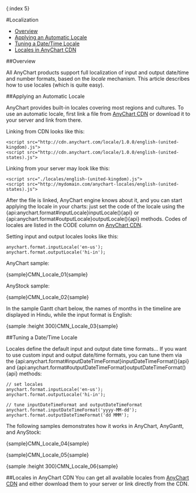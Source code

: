 {:index 5}

#Localization

* [Overview](#overview)
* [Applying an Automatic Locale](#applying_an_automatic_locale)
* [Tuning a Date/Time Locale](#tuning_a_date_time_locale)
* [Locales in AnyChart CDN](#locales_in_anychart_cdn)

##Overview

All AnyChart products support full localization of input and output date/time and number formats, based on the *locale* mechanism. This article describes how to use locales (which is quite easy).

##Applying an Automatic Locale

AnyChart provides built-in locales covering most regions and cultures. To use an automatic locale, first link a file from [AnyChart CDN](https://cdn.anychart.com/#locales) or download it to your server and link from there.


Linking from CDN looks like this:

```
<script src="http://cdn.anychart.com/locale/1.0.0/english-(united-kingdom).js">
<script src="http://cdn.anychart.com/locale/1.0.0/english-(united-states).js">
```

Linking from your server may look like this:

```
<script src="./locales/english-(united-kingdom).js">
<script src="http://mydomain.com/anychart-locales/english-(united-states).js">
```

After the file is linked, AnyChart engine knows about it, and you can start applying the locale in your charts: just set the code of the locale using the {api:anychart.format#inputLocale}inputLocale(){api} or {api:anychart.format#outputLocale}outputLocale(){api} methods. Codes of locales are listed in the CODE column on [AnyChart CDN](https://cdn.anychart.com/#locales).

Setting input and output locales looks like this:

```
anychart.format.inputLocale('en-us');
anychart.format.outputLocale('hi-in');
```

AnyChart sample:

{sample}CMN\_Locale\_01{sample}

AnyStock sample:

{sample}CMN\_Locale\_02{sample}

In the sample Gantt chart below, the names of months in the timeline are displayed in Hindu, while the input format is English:

{sample :height 300}CMN\_Locale\_03{sample}

<a name='tuning_a_date_time_locale'></a>
##Tuning a Date/Time Locale

Locales define the default input and output date time formats...
If you want to use custom input and output date/time formats, you can tune them via the {api:anychart.format#inputDateTimeFormat}inputDateTimeFormat(){api} and {api:anychart.format#outputDateTimeFormat}outputDateTimeFormat(){api} methods: 

```
// set locales
anychart.format.inputLocale('en-us');
anychart.format.outputLocale('hi-in');

// tune inputDateTimeFormat and outputDateTimeFormat
anychart.format.inputDateTimeFormat('yyyy-MM-dd'); 
anychart.format.outputDateTimeFormat('dd MMM');
```

The following samples demonstrates how it works in AnyChart, AnyGantt, and AnyStock:

{sample}CMN\_Locale\_04{sample}

{sample}CMN\_Locale\_05{sample}

{sample :height 300}CMN\_Locale\_06{sample}

##Locales in AnyChart CDN
You can get all available locales from [AnyChart CDN](https://cdn.anychart.com/#locales) and either download them to your server or link directly from the CDN.
